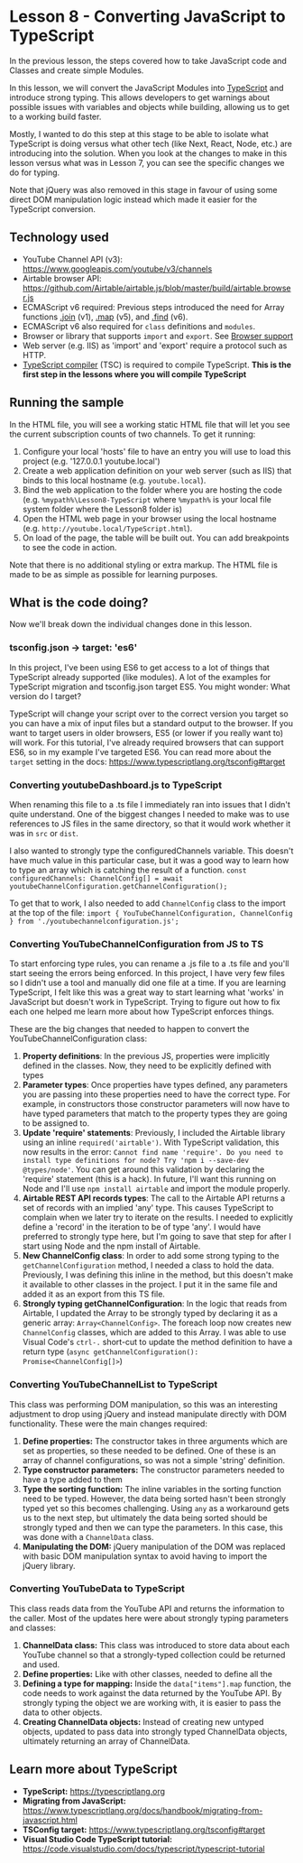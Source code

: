 # Lesson 8 - Converting JavaScript to TypeScript

In the previous lesson, the steps covered how to take JavaScript code and Classes and create simple Modules.

In this lesson, we will convert the JavaScript Modules into [TypeScript](https://typescriptlang.org) and introduce strong typing. This allows developers to get warnings about possible issues with variables and objects while building, allowing us to get to a working build faster. 

Mostly, I wanted to do this step at this stage to be able to isolate what TypeScript is doing versus what other tech (like Next, React, Node, etc.) are introducing into the solution. When you look at the changes to make in this lesson versus what was in Lesson 7, you can see the specific changes we do for typing.

Note that jQuery was also removed in this stage in favour of using some direct DOM manipulation logic instead which made it easier for the TypeScript conversion.

## Technology used
- YouTube Channel API (v3): https://www.googleapis.com/youtube/v3/channels
- Airtable browser API: https://github.com/Airtable/airtable.js/blob/master/build/airtable.browser.js
- ECMAScript v6 required: Previous steps introduced the need for Array functions [.join](https://developer.mozilla.org/en-US/docs/Web/JavaScript/Reference/Global_Objects/Array/join) (v1), [.map](https://developer.mozilla.org/en-US/docs/Web/JavaScript/Reference/Global_Objects/Array/map) (v5), and [.find](https://developer.mozilla.org/en-US/docs/Web/JavaScript/Reference/Global_Objects/Array/find) (v6).
- ECMAScript v6 also required for `class` definitions and `modules`.
- Browser or library that supports `import` and `export`. See [Browser support](https://developer.mozilla.org/en-US/docs/Web/JavaScript/Guide/Modules#browser_support)
- Web server (e.g. IIS) as 'import' and 'export' require a protocol such as HTTP. 
- [TypeScript compiler](https://code.visualstudio.com/docs/typescript/typescript-tutorial#_install-the-typescript-compiler) (TSC) is required to compile TypeScript. **This is the first step in the lessons where you will compile TypeScript**

## Running the sample
In the HTML file, you will see a working static HTML file that will let you see the current subscription counts of two channels. To get it running:

1. Configure your local 'hosts' file to have an entry you will use to load this project (e.g. '127.0.0.1	youtube.local')
1. Create a web application definition on your web server (such as IIS) that binds to this local hostname (e.g. `youtube.local`).
1. Bind the web application to the folder where you are hosting the code (e.g. `%mypath%\Lesson8-TypeScript` where `%mypath%` is your local file system folder where the Lesson8 folder is)
1. Open the HTML web page in your browser using the local hostname (e.g. `http://youtube.local/TypeScript.html`). 
1. On load of the page, the table will be built out. You can add breakpoints to see the code in action.

Note that there is no additional styling or extra markup. The HTML file is made to be as simple as possible for learning purposes.

## What is the code doing?
Now we'll break down the individual changes done in this lesson.

### tsconfig.json -> target: 'es6'
In this project, I've been using ES6 to get access to a lot of things that TypeScript already supported (like modules). A lot of the examples for TypeScript migration and tsconfig.json target ES5. You might wonder: What version do I target?

TypeScript will change your script over to the correct version you target so you can have a mix of input files but a standard output to the browser. If you want to target users in older browsers, ES5 (or lower if you really want to) will work. For this tutorial, I've already required browsers that can support ES6, so in my example I've targeted ES6. You can read more about the `target` setting in the docs: https://www.typescriptlang.org/tsconfig#target

### Converting youtubeDashboard.js to TypeScript
When renaming this file to a .ts file I immediately ran into issues that I didn't quite understand. One of the biggest changes I needed to make was to use references to JS files in the same directory, so that it would work whether it was in `src` or `dist`. 

I also wanted to strongly type the configuredChannels variable. This doesn't have much value in this particular case, but it was a good way to learn how to type an array which is catching the result of a function.
`const configuredChannels: ChannelConfig[] = await youtubeChannelConfiguration.getChannelConfiguration();`

To get that to work, I also needed to add `ChannelConfig` class to the import at the top of the file:
`import { YouTubeChannelConfiguration, ChannelConfig } from './youtubechannelconfiguration.js';`


### Converting YouTubeChannelConfiguration from JS to TS
To start enforcing type rules, you can rename a .js file to a .ts file and you'll start seeing the errors being enforced. In this project, I have very few files so I didn't use a tool and manually did one file at a time. If you are learning TypeScript, I felt like this was a great way to start learning what 'works' in JavaScript but doesn't work in TypeScript. Trying to figure out how to fix each one helped me learn more about how TypeScript enforces things.

These are the big changes that needed to happen to convert the YouTubeChannelConfiguration class:

1. **Property definitions**: In the previous JS, properties were implicitly defined in the classes. Now, they need to be explicitly defined with types
1. **Parameter types**: Once properties have types defined, any parameters you are passing into these properties need to have the correct type. For example, in constructors those constructor parameters will now have to have typed parameters that match to the property types they are going to be assigned to.
1. **Update 'require' statements**: Previously, I included the Airtable library using an inline `required('airtable')`. With TypeScript validation, this now results in the error: `Cannot find name 'require'. Do you need to install type definitions for node? Try 'npm i --save-dev @types/node'`.  You can get around this validation by declaring the 'require' statement (this is a hack). In future, I'll want this running on Node and I'll use `npm install airtable` and import the module properly.
1. **Airtable REST API records types**: The call to the Airtable API returns a set of records with an implied 'any' type. This causes TypeScript to complain when we later try to iterate on the results. I needed to explicitly define a 'record' in the iteration to be of type 'any'. I would have preferred to strongly type here, but I'm going to save that step for after I start using Node and the npm install of Airtable.
1. **New ChannelConfig class**: In order to add some strong typing to the `getChannelConfiguration` method, I needed a class to hold the data. Previously, I was defining this inline in the method, but this doesn't make it available to other classes in the project. I put it in the same file and added it as an export from this TS file.
1. **Strongly typing getChannelConfiguration**: In the logic that reads from Airtable, I updated the Array to be strongly typed by declaring it as a generic array: `Array<ChannelConfig>`. The foreach loop now creates new `ChannelConfig` classes, which are added to this Array. I was able to use Visual Code's `ctrl-.` short-cut to update the method definition to have a return type (`async getChannelConfiguration(): Promise<ChannelConfig[]>`)

### Converting YouTubeChannelList to TypeScript
This class was performing DOM manipulation, so this was an interesting adjustment to drop using jQuery and instead manipulate directly with DOM functionality. These were the main changes required:

1. **Define properties:** The constructor takes in three arguments which are set as properties, so these needed to be defined. One of these is an array of channel configurations, so was not a simple 'string' definition.
1. **Type constructor parameters:** The constructor parameters needed to have a type added to them
1. **Type the sorting function:** The inline variables in the sorting function need to be typed. However, the data being sorted hasn't been strongly typed yet so this becomes challenging. Using `any` as a workaround gets us to the next step, but ultimately the data being sorted should be strongly typed and then we can type the parameters. In this case, this was done with a `ChannelData` class.
1. **Manipulating the DOM:** jQuery manipulation of the DOM was replaced with basic DOM manipulation syntax to avoid having to import the jQuery library.

### Converting YouTubeData to TypeScript
This class reads data from the YouTube API and returns the information to the caller. Most of the updates here were about strongly typing parameters and classes:

1. **ChannelData class:** This class was introduced to store data about each YouTube channel so that a strongly-typed collection could be returned and used.
1. **Define properties:** Like with other classes, needed to define all the 
1. **Defining a type for mapping:** Inside the `data["items"].map` function, the code needs to work against the data returned by the YouTube API. By strongly typing the object we are working with, it is easier to pass the data to other objects.
1. **Creating ChannelData objects:** Instead of creating new untyped objects, updated to pass data into strongly typed ChannelData objects, ultimately returning an array of ChannelData.

## Learn more about TypeScript

 * **TypeScript:** https://typescriptlang.org
 * **Migrating from JavaScript:** https://www.typescriptlang.org/docs/handbook/migrating-from-javascript.html
 * **TSConfig target:** https://www.typescriptlang.org/tsconfig#target
 * **Visual Studio Code TypeScript tutorial:** https://code.visualstudio.com/docs/typescript/typescript-tutorial
